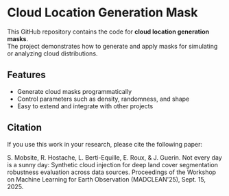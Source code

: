 # Cloud Location Generation Mask

This GitHub repository contains the code for **cloud location generation masks**.  
The project demonstrates how to generate and apply masks for simulating or analyzing cloud distributions.

## Features
- Generate cloud masks programmatically
- Control parameters such as density, randomness, and shape
- Easy to extend and integrate with other projects

## Citation

If you use this work in your research, please cite the following paper:

S. Mobsite, R. Hostache, L. Berti-Equille, E. Roux, & J. Guerin.
Not every day is a sunny day: Synthetic cloud injection for deep land cover segmentation robustness evaluation across data sources.
Proceedings of the Workshop on Machine Learning for Earth Observation (MADCLEAN'25), Sept. 15, 2025.


